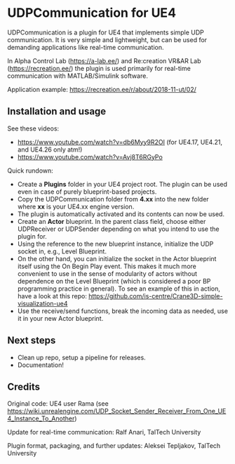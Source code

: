 # UDPCommunication for UE4 #

UDPCommunication is a plugin for UE4 that implements simple UDP communication. It is very simple and lightweight, but can be used for demanding applications like real-time communication.

In Alpha Control Lab (https://a-lab.ee/) and Re:creation VR&AR Lab (https://recreation.ee/) the plugin is used primarily for real-time communication with MATLAB/Simulink software.

Application example: https://recreation.ee/r/about/2018-11-ut/02/

## Installation and usage ##

See these videos:
* https://www.youtube.com/watch?v=db6Myy9R2OI (for UE4.17, UE4.21, and UE4.26 only atm!)
* https://www.youtube.com/watch?v=Avj8T6RGyPo


Quick rundown:
* Create a **Plugins** folder in your UE4 project root. The plugin can be used even in case of purely blueprint-based projects.
* Copy the UDPCommunication folder from **4.xx** into the new folder where **xx** is your UE4.xx engine version.
* The plugin is automatically activated and its contents can now be used.
* Create an **Actor** blueprint. In the parent class field, choose either UDPReceiver or UDPSender depending on what you intend to use the plugin for.
* Using the reference to the new blueprint instance, initialize the UDP socket in, e.g., Level Blueprint.
* On the other hand, you can initialize the socket in the Actor blueprint itself using the On Begin Play event. This makes it much more convenient to use in the sense of modularity of actors without dependence on the Level Blueprint (which is considered a poor BP programming practice in general). To see an example of this in action, have a look at this repo: https://github.com/is-centre/Crane3D-simple-visualization-ue4
* Use the receive/send functions, break the incoming data as needed, use it in your new Actor blueprint.

## Next steps ##

* Clean up repo, setup a pipeline for releases.
* Documentation!

## Credits ##

Original code: UE4 user Rama (see https://wiki.unrealengine.com/UDP_Socket_Sender_Receiver_From_One_UE4_Instance_To_Another)

Update for real-time communication: Ralf Anari, TalTech University

Plugin format, packaging, and further updates: Aleksei Tepljakov, TalTech University
